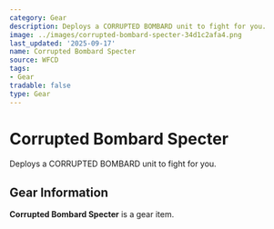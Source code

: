 ```yaml
---
category: Gear
description: Deploys a CORRUPTED BOMBARD unit to fight for you.
image: ../images/corrupted-bombard-specter-34d1c2afa4.png
last_updated: '2025-09-17'
name: Corrupted Bombard Specter
source: WFCD
tags:
- Gear
tradable: false
type: Gear
---
```


# Corrupted Bombard Specter

Deploys a CORRUPTED BOMBARD unit to fight for you.

## Gear Information

**Corrupted Bombard Specter** is a gear item.

